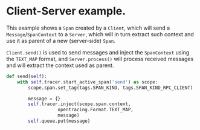 # Client-Server example.

This example shows a `Span` created by a `Client`, which will send a `Message`/`SpanContext` to a `Server`, which will in turn extract such context and use it as parent of a new (server-side) `Span`.

`Client.send()` is used to send messages and inject the `SpanContext` using the `TEXT_MAP` format, and `Server.process()` will process received messages and will extract the context used as parent.

```python
def send(self):
    with self.tracer.start_active_span('send') as scope:
        scope.span.set_tag(tags.SPAN_KIND, tags.SPAN_KIND_RPC_CLIENT)

        message = {}
        self.tracer.inject(scope.span.context,
		           opentracing.Format.TEXT_MAP,
		           message)
        self.queue.put(message)
```
